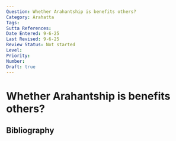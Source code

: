 ```yaml
---
Question: Whether Arahantship is benefits others?
Category: Arahatta
Tags: 
Sutta References: 
Date Entered: 9-6-25
Last Revised: 9-6-25
Review Status: Not started
Level: 
Priority: 
Number: 
Draft: true
---
```


# Whether Arahantship is benefits others?

## Bibliography

<!-- 

Notes:



-->
